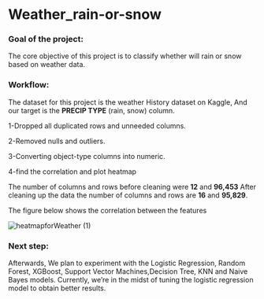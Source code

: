 
# Weather_rain-or-snow
### Goal of the project:
The core objective of this project is to classify whether will rain or snow based on weather data.

### Workflow:
The dataset for this project is the weather History dataset on Kaggle,
And our target is the **PRECIP TYPE** (rain, snow) column.

1-Dropped all duplicated rows and unneeded columns.

2-Removed nulls and outliers.

3-Converting object-type columns into numeric.

4-find the correlation and plot heatmap

The number of columns and rows before cleaning were **12** and **96,453** After cleaning up the data the number of columns and rows are **16** and **95,829**.

The figure below shows the correlation between the features

 ![heatmapforWeather (1)](https://user-images.githubusercontent.com/90618007/146275621-01eb1161-c805-411f-8e12-2632b2278687.png)


### Next step:

Afterwards, We plan to experiment with the Logistic Regression, Random Forest, XGBoost, Support Vector Machines,Decision Tree, KNN and Naive Bayes models.
Currently, we’re in the midst of tuning the logistic regression model to obtain better results.
